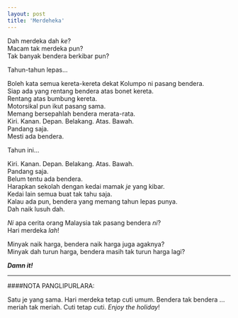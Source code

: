 ```yaml
---
layout: post
title: 'Merdeheka'
---
```


Dah merdeka dah *ke*? <br />
Macam tak merdeka pun? <br />
Tak banyak bendera berkibar pun? <br />
  
Tahun-tahun lepas...

Boleh kata semua kereta-kereta dekat Kolumpo ni pasang bendera. <br />
Siap ada yang rentang bendera atas bonet kereta. <br />
Rentang atas bumbung kereta. <br />
Motorsikal pun ikut pasang sama. <br />
Memang bersepahlah bendera merata-rata. <br />
Kiri. Kanan. Depan. Belakang. Atas. Bawah. <br />
Pandang saja. <br />
Mesti ada bendera. <br />
  
Tahun ini...
  
Kiri. Kanan. Depan. Belakang. Atas. Bawah. <br />
Pandang saja. <br />
Belum tentu ada bendera. <br />
Harapkan sekolah dengan kedai mamak *je* yang kibar. <br />
Kedai lain semua buat tak tahu saja. <br />
Kalau ada pun, bendera yang memang tahun lepas punya. <br />
Dah naik lusuh dah. <br />
  
*Ni* apa cerita orang Malaysia tak pasang bendera *ni*? <br />
Hari merdeka *lah*! <br />

  
Minyak naik harga, bendera naik harga juga agaknya? <br />
Minyak dah turun harga, bendera masih tak turun harga lagi? <br />
  
*__Damn it!__*

---
####NOTA PANGLIPURLARA:

Satu je yang sama. Hari merdeka tetap cuti umum. Bendera tak bendera ... <br />
meriah tak meriah. Cuti tetap cuti. *Enjoy the holiday*!
